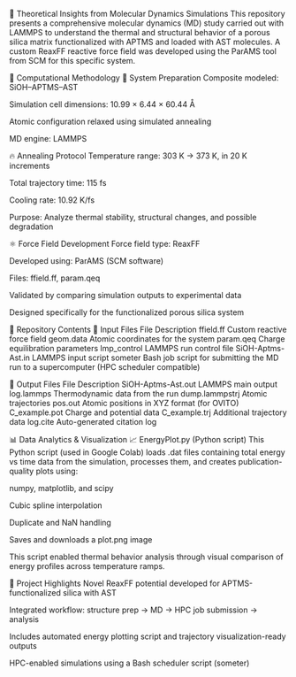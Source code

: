 🧪 Theoretical Insights from Molecular Dynamics Simulations
This repository presents a comprehensive molecular dynamics (MD) study carried out with LAMMPS to understand the thermal and structural behavior of a porous silica matrix functionalized with APTMS and loaded with AST molecules. A custom ReaxFF reactive force field was developed using the ParAMS tool from SCM for this specific system.

🔬 Computational Methodology
🧱 System Preparation
Composite modeled: SiOH–APTMS–AST

Simulation cell dimensions: 10.99 × 6.44 × 60.44 Å

Atomic configuration relaxed using simulated annealing

MD engine: LAMMPS

🔥 Annealing Protocol
Temperature range: 303 K → 373 K, in 20 K increments

Total trajectory time: 115 fs

Cooling rate: 10.92 K/fs

Purpose: Analyze thermal stability, structural changes, and possible degradation

⚛️ Force Field Development
Force field type: ReaxFF

Developed using: ParAMS (SCM software)

Files: ffield.ff, param.qeq

Validated by comparing simulation outputs to experimental data

Designed specifically for the functionalized porous silica system

📁 Repository Contents
🔹 Input Files
File	Description
ffield.ff	Custom reactive force field
geom.data	Atomic coordinates for the system
param.qeq	Charge equilibration parameters
lmp_control	LAMMPS run control file
SiOH-Aptms-Ast.in	LAMMPS input script
someter	Bash job script for submitting the MD run to a supercomputer (HPC scheduler compatible)

🔸 Output Files
File	Description
SiOH-Aptms-Ast.out	LAMMPS main output
log.lammps	Thermodynamic data from the run
dump.lammpstrj	Atomic trajectories
pos.out	Atomic positions in XYZ format (for OVITO)
C_example.pot	Charge and potential data
C_example.trj	Additional trajectory data
log.cite	Auto-generated citation log

📊 Data Analytics & Visualization
📈 EnergyPlot.py (Python script)
This Python script (used in Google Colab) loads .dat files containing total energy vs time data from the simulation, processes them, and creates publication-quality plots using:

numpy, matplotlib, and scipy

Cubic spline interpolation

Duplicate and NaN handling

Saves and downloads a plot.png image

This script enabled thermal behavior analysis through visual comparison of energy profiles across temperature ramps.

🧠 Project Highlights
Novel ReaxFF potential developed for APTMS-functionalized silica with AST

Integrated workflow: structure prep → MD → HPC job submission → analysis

Includes automated energy plotting script and trajectory visualization-ready outputs

HPC-enabled simulations using a Bash scheduler script (someter)
